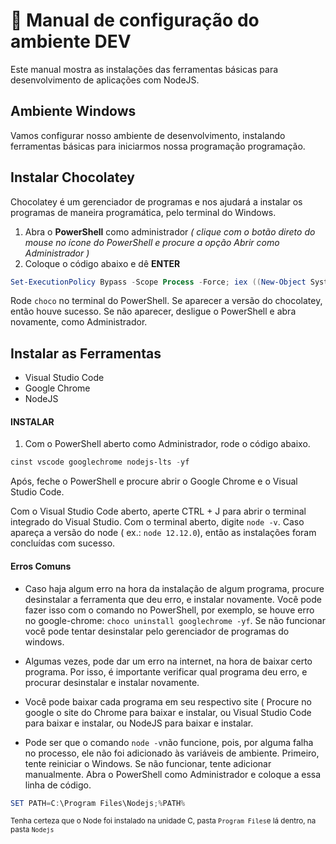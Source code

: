 # :book: Manual de configuração do ambiente DEV

Este manual mostra as instalações das ferramentas básicas para desenvolvimento de aplicações com NodeJS.

## Ambiente Windows

Vamos configurar nosso ambiente de desenvolvimento, instalando ferramentas básicas para iniciarmos nossa programação programação.

## Instalar Chocolatey

Chocolatey é um gerenciador de programas e nos ajudará a instalar os programas de maneira programática, pelo terminal do Windows.

1. Abra o **PowerShell** como administrador  *( clique com o botão direto do mouse no ícone do PowerShell e procure a opção Abrir como Administrador )*
2. Coloque o código abaixo e dê **ENTER**
```powershell
Set-ExecutionPolicy Bypass -Scope Process -Force; iex ((New-Object System.Net.WebClient).DownloadString('https://chocolatey.org/install.ps1'))
```

Rode `choco` no terminal do PowerShell. 
Se aparecer a versão do chocolatey, então houve sucesso. 
Se não aparecer, desligue o PowerShell e abra novamente, como Administrador.

## Instalar as Ferramentas

- Visual Studio Code
- Google Chrome
- NodeJS

#### INSTALAR

1.  Com o PowerShell aberto como Administrador, rode o código abaixo.

```powershell
cinst vscode googlechrome nodejs-lts -yf
```

Após, feche o PowerShell e procure abrir o Google Chrome e o Visual Studio Code.

Com o Visual Studio Code aberto, aperte CTRL + J para abrir o terminal integrado do Visual Studio. Com o terminal aberto, digite `node -v`. Caso apareça a versão do node ( ex.: `node 12.12.0`), então as instalações foram concluídas com sucesso.

#### Erros Comuns

- Caso haja algum erro na hora da instalação de algum programa, procure desinstalar a ferramenta que deu erro, e instalar novamente. Você pode fazer isso com o comando no PowerShell, por exemplo, se houve erro no google-chrome: `choco uninstall googlechrome -yf`. Se não funcionar você pode tentar desinstalar pelo gerenciador de programas do windows.

- Algumas vezes, pode dar um erro na internet, na hora de baixar certo programa. Por isso, é importante verificar qual programa deu erro, e procurar desinstalar e instalar novamente.

- Você pode baixar cada programa em seu respectivo site ( Procure no google o site do Chrome para baixar e instalar, ou Visual Studio Code para baixar e instalar, ou NodeJS para baixar e instalar.

- Pode ser que o comando `node -v`não funcione, pois, por alguma falha no processo, ele não foi adicionado às variáveis de ambiente. Primeiro, tente reiniciar o Windows. Se não funcionar, tente adicionar manualmente. Abra o PowerShell como Administrador e coloque a essa linha de código. 
```powershell
SET PATH=C:\Program Files\Nodejs;%PATH%
```
<small>Tenha certeza que o Node foi instalado na unidade C, pasta `Program Files`e lá dentro, na pasta `Nodejs`</small>
